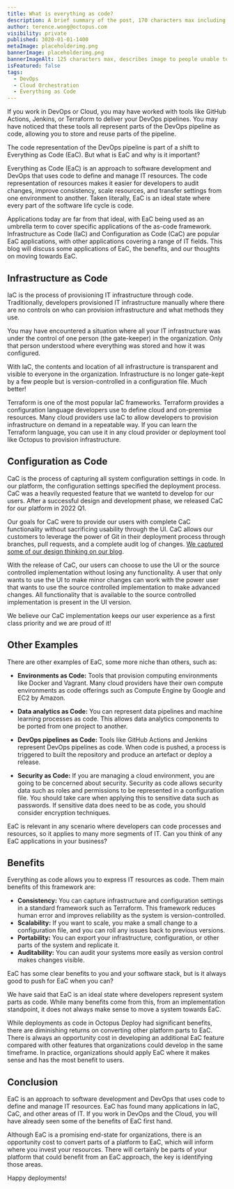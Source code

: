 ```yaml
---
title: What is everything as code?
description: A brief summary of the post, 170 characters max including spaces.
author: terence.wong@octopus.com
visibility: private
published: 3020-01-01-1400
metaImage: placeholderimg.png
bannerImage: placeholderimg.png
bannerImageAlt: 125 characters max, describes image to people unable to see it.
isFeatured: false
tags:
  - DevOps
  - Cloud Orchestration
  - Everything as Code
---
```


<!-- see https://github.com/OctopusDeploy/blog/blob/master/tags.txt for a comprehensive list of tags -->

If you work in DevOps or Cloud, you may have worked with tools like GitHub Actions, Jenkins, or Terraform to deliver your DevOps pipelines. You may have noticed that these tools all represent parts of the DevOps pipeline as code, allowing you to store and reuse parts of the pipeline. 

The code representation of the DevOps pipeline is part of a shift to Everything as Code (EaC). But what is EaC and why is it important? 

Everything as Code (EaC) is an approach to software development and DevOps that uses code to define and manage IT resources. The code representation of resources makes it easier for developers to audit changes, improve consistency, scale resources, and transfer settings from one environment to another. Taken literally, EaC is an ideal state where every part of the software life cycle is code. 

Applications today are far from that ideal, with EaC being used as an umbrella term to cover specific applications of the as-code framework. Infrastructure as Code (IaC) and Configuration as Code (CaC) are popular EaC applications, with other applications covering a range of IT fields. This blog will discuss some applications of EaC, the benefits, and our thoughts on moving towards EaC.


## Infrastructure as Code

IaC is the process of provisioning IT infrastructure through code. Traditionally, developers provisioned IT infrastructure manually where there are no controls on who can provision infrastructure and what methods they use.

You may have encountered a situation where all your IT infrastructure was under the control of one person (the gate-keeper) in the organization. Only that person understood where everything was stored and how it was configured. 

With IaC, the contents and location of all infrastructure is transparent and visible to everyone in the organization. Infrastructure is no longer gate-kept by a few people but is version-controlled in a configuration file. Much better!

Terraform is one of the most popular IaC frameworks. Terraform provides a configuration language developers use to define cloud and on-premise resources. Many cloud providers use IaC to allow developers to provision infrastructure on demand in a repeatable way. If you can learn the Terraform language, you can use it in any cloud provider or deployment tool like Octopus to provision infrastructure. 

## Configuration as Code

CaC is the process of capturing all system configuration settings in code. In our platform, the configuration settings specified the deployment process. CaC was a heavily requested feature that we wantetd to develop for our users. After a successful design and development phase, we released CaC for our platform in 2022 Q1. 

Our goals for CaC were to provide our users with complete CaC functionality without sacrificing usability through the UI. CaC allows our customers to leverage the power of Git in their deployment process through branches, pull requests, and a complete audit log of changes. [We captured some of our design thinking on our blog](https://octopus.com/blog/shaping-config-as-code).

With the release of CaC, our users can choose to use the UI or the source controlled implementation without losing any functionality. A user that only wants to use the UI to make minor changes can work with the power user that wants to use the source controlled implementation to make advanced changes. All functionality that is available to the source controlled implementation is present in the UI version. 

We believe our CaC implementation keeps our user experience as a first class priority and we are proud of it!

## Other Examples

There are other examples of EaC, some more niche than others, such as:

- **Environments as Code:** Tools that provision computing environments like Docker and Vagrant. Many cloud providers have their own compute environments as code offerings such as Compute Engine by Google and EC2 by Amazon.

- **Data analytics as Code:** You can represent data pipelines and machine learning processes as code. This allows data analytics components to be ported from one project to another.

- **DevOps pipelines as Code:** Tools like GitHub Actions and Jenkins represent DevOps pipelines as code. When code is pushed, a process is triggered to built the repository and produce an artefact or deploy a release.

- **Security as Code:** If you are managing a cloud environment, you are going to be concerned about security. Security as code allows security data such as roles and permissions to be represented in a configuration file. You should take care when applying this to sensitive data such as passwords. If sensitive data does need to be as code, you should consider encryption techniques.

EaC is relevant in any scenario where developers can code processes and resources, so it applies to many more segments of IT. Can you think of any EaC applications in your business? 

## Benefits

Everything as code allows you to express IT resources as code. Them main benefits of this framework are:

- **Consistency:** You can capture infrastructure and configuration settings in a standard framework such as Terraform. This framework reduces human error and improves reliability as the system is version-controlled.
- **Scalability:** If you want to scale, you make a small change to a configuration file, and you can roll any issues back to previous versions.
- **Portability:** You can export your infrastructure, configuration, or other parts of the system and replicate it.
- **Auditability:** You can audit your systems more easily as version control makes changes visible.

EaC has some clear benefits to you and your software stack, but is it always good to push for EaC when you can?

We have said that EaC is an ideal state where developers represent system parts as code. While many benefits come from this, from an implementation standpoint, it does not always make sense to move a system towards EaC.

While deployments as code in Octopus Deploy had significant benefits, there are diminishing returns on converting other platform parts to EaC. There is always an opportunity cost in developing an additional EaC feature compared with other features that organizations could develop in the same timeframe. In practice, organizations should apply EaC where it makes sense and has the most benefit to users.

## Conclusion

EaC is an approach to software development and DevOps that uses code to define and manage IT resources. EaC has found many applications in IaC, CaC, and other areas of IT. If you work in DevOps and the Cloud, you will have already seen some of the benefits of EaC first hand. 

Although EaC is a promising end-state for organizations, there is an opportunity cost to convert parts of a platform to EaC, which will inform where you invest your resources. There will certainly be parts of your platform that could benefit from an EaC approach, the key is identifying those areas. 

Happy deployments!
